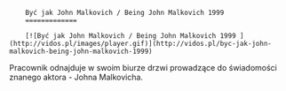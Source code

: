 
        Być jak John Malkovich / Being John Malkovich 1999 
        =============
        
        [![Być jak John Malkovich / Being John Malkovich 1999 ](http://vidos.pl/images/player.gif)](http://vidos.pl/byc-jak-john-malkovich-being-john-malkovich-1999)
        
        
 Pracownik odnajduje w swoim biurze drzwi prowadzące do świadomości znanego aktora - Johna Malkovicha.
    